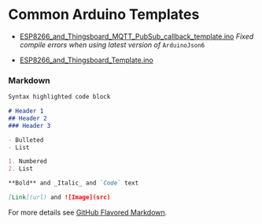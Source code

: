 # Common Arduino Templates

- [ESP8266_and_Thingsboard_MQTT_PubSub_callback_template.ino](https://github.com/alphamusk/Arduino-ESP8266/blob/master/templates/ESP8266_and_Thingsboard_MQTT_PubSub_callback_template/ESP8266_and_Thingsboard_MQTT_PubSub_callback_template.ino)
_Fixed compile errors when using latest version of_ ```ArduinoJson6```

- [ESP8266_and_Thingsboard_Template.ino](https://github.com/alphamusk/Arduino-ESP8266/blob/master/templates/ESP8266_and_Thingsboard_Template/ESP8266_and_Thingsboard_Template.ino)

### Markdown


```markdown
Syntax highlighted code block

# Header 1
## Header 2
### Header 3

- Bulleted
- List

1. Numbered
2. List

**Bold** and _Italic_ and `Code` text

[Link](url) and ![Image](src)
```

For more details see [GitHub Flavored Markdown](https://guides.github.com/features/mastering-markdown/).

